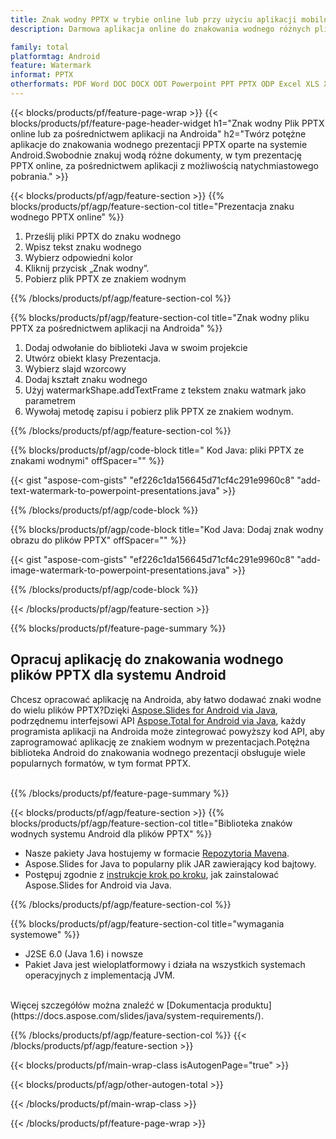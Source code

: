 ```yaml
---
title: Znak wodny PPTX w trybie online lub przy użyciu aplikacji mobilnych na Androida
description: Darmowa aplikacja online do znakowania wodnego różnych plików PPTX.Biblioteka znaków wodnych Androida Kod Java dla prezentacji PPTX.

family: total
platformtag: Android
feature: Watermark
informat: PPTX
otherformats: PDF Word DOC DOCX ODT Powerpoint PPT PPTX ODP Excel XLS XLSX ODS
---
```

{{< blocks/products/pf/feature-page-wrap >}}
{{< blocks/products/pf/feature-page-header-widget h1="Znak wodny Plik PPTX online lub za pośrednictwem aplikacji na Androida" h2="Twórz potężne aplikacje do znakowania wodnego prezentacji PPTX oparte na systemie Android.Swobodnie znakuj wodą różne dokumenty, w tym prezentację PPTX online, za pośrednictwem aplikacji z możliwością natychmiastowego pobrania." >}}

{{< blocks/products/pf/agp/feature-section >}}
{{% blocks/products/pf/agp/feature-section-col title="Prezentacja znaku wodnego PPTX online" %}}

1. Prześlij pliki PPTX do znaku wodnego
1. Wpisz tekst znaku wodnego
1. Wybierz odpowiedni kolor
1. Kliknij przycisk „Znak wodny”.
1. Pobierz plik PPTX ze znakiem wodnym

{{% /blocks/products/pf/agp/feature-section-col %}}

{{% blocks/products/pf/agp/feature-section-col title="Znak wodny pliku PPTX za pośrednictwem aplikacji na Androida" %}}

1. Dodaj odwołanie do biblioteki Java w swoim projekcie
1. Utwórz obiekt klasy Prezentacja.
1. Wybierz slajd wzorcowy
1. Dodaj kształt znaku wodnego
1. Użyj watermarkShape.addTextFrame z tekstem znaku watmark jako parametrem
1. Wywołaj metodę zapisu i pobierz plik PPTX ze znakiem wodnym.

{{% /blocks/products/pf/agp/feature-section-col %}}

{{% blocks/products/pf/agp/code-block title=" Kod Java: pliki PPTX ze znakami wodnymi" offSpacer="" %}}

{{< gist "aspose-com-gists" "ef226c1da156645d71cf4c291e9960c8" "add-text-watermark-to-powerpoint-presentations.java" >}}

{{% /blocks/products/pf/agp/code-block %}}

{{% blocks/products/pf/agp/code-block title="Kod Java: Dodaj znak wodny obrazu do plików PPTX" offSpacer="" %}}

{{< gist "aspose-com-gists" "ef226c1da156645d71cf4c291e9960c8" "add-image-watermark-to-powerpoint-presentations.java" >}}

{{% /blocks/products/pf/agp/code-block %}}

{{< /blocks/products/pf/agp/feature-section >}}

{{% blocks/products/pf/feature-page-summary %}}


<h2>Opracuj aplikację do znakowania wodnego plików PPTX dla systemu Android</h2>

Chcesz opracować aplikację na Androida, aby łatwo dodawać znaki wodne do wielu plików PPTX?Dzięki [Aspose.Slides for Android via Java](https://products.aspose.com/slides/pl/android-java/), podrzędnemu interfejsowi API [Aspose.Total for Android via Java](https://products.aspose.com/total/pl/android-java/), każdy programista aplikacji na Androida może zintegrować powyższy kod API, aby zaprogramować aplikację ze znakiem wodnym w prezentacjach.Potężna biblioteka Android do znakowania wodnego prezentacji obsługuje wiele popularnych formatów, w tym format PPTX.<br /><br />

{{% /blocks/products/pf/feature-page-summary %}}

{{< blocks/products/pf/agp/feature-section >}}
{{% blocks/products/pf/agp/feature-section-col title="Biblioteka znaków wodnych systemu Android dla plików PPTX" %}}
- Nasze pakiety Java hostujemy w formacie [Repozytoria Mavena](https://releases.aspose.com/java/repo/com/aspose/aspose-slides/). 
- Aspose.Slides for Java to popularny plik JAR zawierający kod bajtowy.
- Postępuj zgodnie z [instrukcje krok po kroku](https://docs.aspose.com/slides/java/installation/#install-aspose-slides-for-java-from-maven-repository), jak zainstalować Aspose.Slides for Android via Java.

{{% /blocks/products/pf/agp/feature-section-col %}}

{{% blocks/products/pf/agp/feature-section-col title="wymagania systemowe" %}}

- J2SE 6.0 (Java 1.6) i nowsze
- Pakiet Java jest wieloplatformowy i działa na wszystkich systemach operacyjnych z implementacją JVM.

<br />
Więcej szczegółów można znaleźć w [Dokumentacja produktu](https://docs.aspose.com/slides/java/system-requirements/).


{{% /blocks/products/pf/agp/feature-section-col %}}
{{< /blocks/products/pf/agp/feature-section >}}

{{< blocks/products/pf/main-wrap-class isAutogenPage="true" >}}

{{< blocks/products/pf/agp/other-autogen-total >}}

{{< /blocks/products/pf/main-wrap-class >}}

{{< /blocks/products/pf/feature-page-wrap >}}